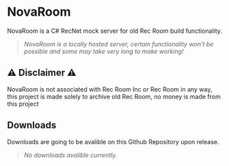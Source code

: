 # NovaRoom
NovaRoom is a C# RecNet mock server for old Rec Room build functionality.
> *NovaRoom is a locally hosted server, certain functionality won't be possible and some may take very long to make working!*

## ⚠️ Disclaimer ⚠️

NovaRoom is not associated with Rec Room Inc or Rec Room in any way, this project is made solely to archive old Rec Room, no money is made from this project

## Downloads

Downloads are going to be avalible on this Github Repository upon release.
> *No downloads avalible currently.*
